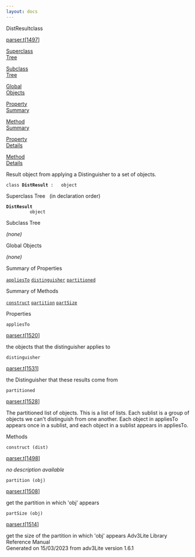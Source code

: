 ```yaml
---
layout: docs
---
```

<span class="title">DistResult</span><span class="type">class</span>

[parser.t](../file/parser.t.html)\[[1497](../source/parser.t.html#1497)\]

[Superclass  
Tree](#_SuperClassTree_)

[Subclass  
Tree](#_SubClassTree_)

[Global  
Objects](#_ObjectSummary_)

[Property  
Summary](#_PropSummary_)

[Method  
Summary](#_MethodSummary_)

[Property  
Details](#_Properties_)

[Method  
Details](#_Methods_)



Result object from applying a Distinguisher to a set of objects.

`class `**`DistResult`**` :   object`



<span id="_SuperClassTree_"></span>



<span class="hdln">Superclass Tree</span>   (in declaration order)



**`DistResult`**  
`         object`  
<span id="_SubClassTree_"></span>



<span class="hdln">Subclass Tree</span>  



*(none)* <span id="_ObjectSummary_"></span>



<span class="hdln">Global Objects</span>  



*(none)* <span id="_PropSummary_"></span>



<span class="hdln">Summary of Properties</span>  



[`appliesTo`](#appliesTo) [`distinguisher`](#distinguisher) [`partitioned`](#partitioned)

<span id="_MethodSummary_"></span>



<span class="hdln">Summary of Methods</span>  



[`construct`](#construct) [`partition`](#partition) [`partSize`](#partSize)

<span id="_Properties_"></span>



<span class="hdln">Properties</span>  



<span id="appliesTo"></span>

`appliesTo`

[parser.t](../file/parser.t.html)\[[1520](../source/parser.t.html#1520)\]



the objects that the distinguisher applies to



<span id="distinguisher"></span>

`distinguisher`

[parser.t](../file/parser.t.html)\[[1531](../source/parser.t.html#1531)\]



the Distinguisher that these results come from



<span id="partitioned"></span>

`partitioned`

[parser.t](../file/parser.t.html)\[[1528](../source/parser.t.html#1528)\]



The partitioned list of objects. This is a list of lists. Each sublist
is a group of objects we can't distinguish from one another. Each object
in appliesTo appears once in a sublist, and each object in a sublist
appears in appliesTo.



<span id="_Methods_"></span>



<span class="hdln">Methods</span>  



<span id="construct"></span>

`construct (dist)`

[parser.t](../file/parser.t.html)\[[1498](../source/parser.t.html#1498)\]



*no description available*



<span id="partition"></span>

`partition (obj)`

[parser.t](../file/parser.t.html)\[[1508](../source/parser.t.html#1508)\]



get the partition in which 'obj' appears



<span id="partSize"></span>

`partSize (obj)`

[parser.t](../file/parser.t.html)\[[1514](../source/parser.t.html#1514)\]



get the size of the partition in which 'obj' appears
Adv3Lite Library Reference Manual  
Generated on 15/03/2023 from adv3Lite version 1.6.1


